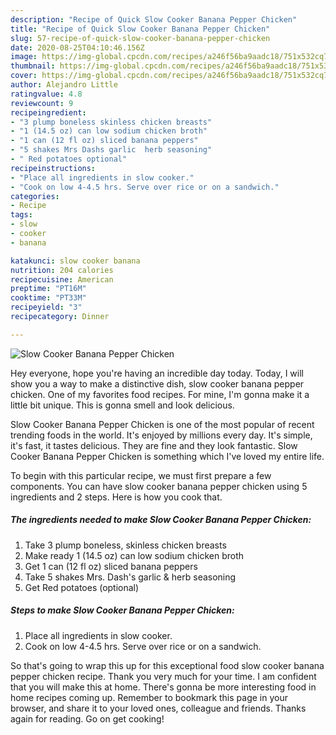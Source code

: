 ```yaml
---
description: "Recipe of Quick Slow Cooker Banana Pepper Chicken"
title: "Recipe of Quick Slow Cooker Banana Pepper Chicken"
slug: 57-recipe-of-quick-slow-cooker-banana-pepper-chicken
date: 2020-08-25T04:10:46.156Z
image: https://img-global.cpcdn.com/recipes/a246f56ba9aadc18/751x532cq70/slow-cooker-banana-pepper-chicken-recipe-main-photo.jpg
thumbnail: https://img-global.cpcdn.com/recipes/a246f56ba9aadc18/751x532cq70/slow-cooker-banana-pepper-chicken-recipe-main-photo.jpg
cover: https://img-global.cpcdn.com/recipes/a246f56ba9aadc18/751x532cq70/slow-cooker-banana-pepper-chicken-recipe-main-photo.jpg
author: Alejandro Little
ratingvalue: 4.8
reviewcount: 9
recipeingredient:
- "3 plump boneless skinless chicken breasts"
- "1 (14.5 oz) can low sodium chicken broth"
- "1 can (12 fl oz) sliced banana peppers"
- "5 shakes Mrs Dashs garlic  herb seasoning"
- " Red potatoes optional"
recipeinstructions:
- "Place all ingredients in slow cooker."
- "Cook on low 4-4.5 hrs. Serve over rice or on a sandwich."
categories:
- Recipe
tags:
- slow
- cooker
- banana

katakunci: slow cooker banana 
nutrition: 204 calories
recipecuisine: American
preptime: "PT16M"
cooktime: "PT33M"
recipeyield: "3"
recipecategory: Dinner

---
```



![Slow Cooker Banana Pepper Chicken](https://img-global.cpcdn.com/recipes/a246f56ba9aadc18/751x532cq70/slow-cooker-banana-pepper-chicken-recipe-main-photo.jpg)

Hey everyone, hope you're having an incredible day today. Today, I will show you a way to make a distinctive dish, slow cooker banana pepper chicken. One of my favorites food recipes. For mine, I'm gonna make it a little bit unique. This is gonna smell and look delicious.

Slow Cooker Banana Pepper Chicken is one of the most popular of recent trending foods in the world. It's enjoyed by millions every day. It's simple, it's fast, it tastes delicious. They are fine and they look fantastic. Slow Cooker Banana Pepper Chicken is something which I've loved my entire life.




To begin with this particular recipe, we must first prepare a few components. You can have slow cooker banana pepper chicken using 5 ingredients and 2 steps. Here is how you cook that.

##### The ingredients needed to make Slow Cooker Banana Pepper Chicken:

1. Take 3 plump boneless, skinless chicken breasts
1. Make ready 1 (14.5 oz) can low sodium chicken broth
1. Get 1 can (12 fl oz) sliced banana peppers
1. Take 5 shakes Mrs. Dash&#39;s garlic &amp; herb seasoning
1. Get  Red potatoes (optional)




##### Steps to make Slow Cooker Banana Pepper Chicken:

1. Place all ingredients in slow cooker.
1. Cook on low 4-4.5 hrs. Serve over rice or on a sandwich.




So that's going to wrap this up for this exceptional food slow cooker banana pepper chicken recipe. Thank you very much for your time. I am confident that you will make this at home. There's gonna be more interesting food in home recipes coming up. Remember to bookmark this page in your browser, and share it to your loved ones, colleague and friends. Thanks again for reading. Go on get cooking!
